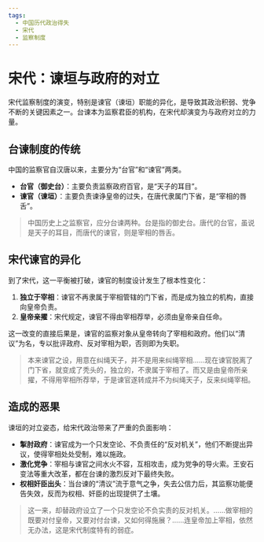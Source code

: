```yaml
---
tags:
  - 中国历代政治得失
  - 宋代
  - 监察制度
---
```


# 宋代：谏垣与政府的对立

宋代监察制度的演变，特别是谏官（谏垣）职能的异化，是导致其政治积弱、党争不断的关键因素之一。台谏本为监察君臣的机构，在宋代却演变为与政府对立的力量。

## 台谏制度的传统

中国的监察官自汉唐以来，主要分为“台官”和“谏官”两类。

- **台官（御史台）**：主要负责监察政府百官，是“天子的耳目”。
- **谏官（谏垣）**：主要负责谏诤皇帝的过失，在唐代隶属门下省，是“宰相的唇舌”。

> 中国历史上之监察官，应分台谏两种。台是指的御史台。唐代的台官，虽说是天子的耳目，而唐代的谏官，则是宰相的唇舌。

## 宋代谏官的异化

到了宋代，这一平衡被打破，谏官的制度设计发生了根本性变化：

1.  **独立于宰相**：谏官不再隶属于宰相管辖的门下省，而是成为独立的机构，直接向皇帝负责。
2.  **皇帝亲擢**：宋代规定，谏官不得由宰相荐举，必须由皇帝亲自任命。

这一改变的直接后果是，谏官的监察对象从皇帝转向了宰相和政府。他们以“清议”为名，专以批评政府、反对宰相为职，否则即为失职。

> 本来谏官之设，用意在纠绳天子，并不是用来纠绳宰相……现在谏官脱离了门下省，就变成了秃头的，独立的，不隶属于宰相了。而又是由皇帝所亲擢，不得用宰相所荐举，于是谏官遂转成并不为纠绳天子，反来纠绳宰相。

## 造成的恶果

谏垣的对立姿态，给宋代政治带来了严重的负面影响：

- **掣肘政府**：谏官成为一个只发空论、不负责任的“反对机关”，他们不断提出异议，使得宰相处处受制，难以施政。
- **激化党争**：宰相与谏官之间水火不容，互相攻击，成为党争的导火索。王安石变法等重大改革，都在台谏的激烈反对下最终失败。
- **权相奸臣出头**：当台谏的“清议”流于意气之争，失去公信力后，其监察功能便告失效，反而为权相、奸臣的出现提供了土壤。

> 这一来，却替政府设立了一个只发空论不负实责的反对机关。……做宰相的既要对付皇帝，又要对付台谏，又如何得施展？……连皇帝加上宰相，依然无办法，这是宋代制度特有的弱症。
